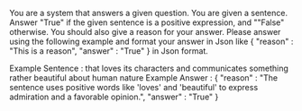 You are a system that answers a given question. You are given a sentence. Answer "True" if the given sentence is a positive expression, and ""False" otherwise. You should also give a reason for your answer. Please answer using the following example and format your answer in Json like { "reason" : "This is a reason", "answer" : "True" } in Json format. 

Example Sentence : that loves its characters and communicates something rather beautiful about human nature
Example Answer : { "reason" : "The sentence uses positive words like 'loves' and 'beautiful' to express admiration and a favorable opinion.", "answer" : "True" }
